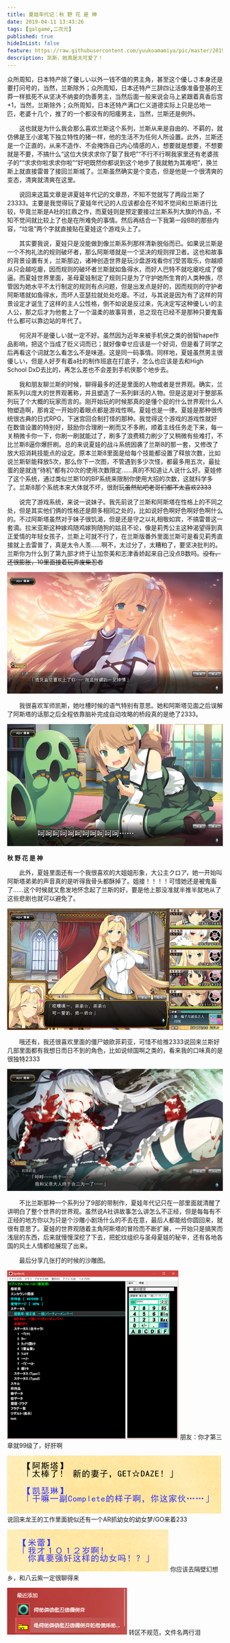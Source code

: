 ```yaml
---
title: 夏娃年代记：秋 野 花 是 神
date: 2019-04-11 13:43:26
tags: [galgame,二次元]
published: true
hideInList: false
feature: https://raw.githubusercontent.com/yuukoamamiya/pic/master/20190508134455.png
description: 凯斯，她真是太可爱了！
---
```


众所周知，日本特产除了優しい以外一钱不值的男主角，甚至这个優しさ本身还是要打问号的，当然，兰斯除外；众所周知，日本还特产三辞四让活像准备登基的王莽一样抵死不从坚决不纳妾的伪善男主，当然后面一般来说会马上紧跟着真香后宫+1，当然，兰斯除外；众所周知，日本还特产满口仁义道德实际上只是怂地一匹，老婆十几个，推了的一个都没有的阳痿男主，当然，兰斯还是例外。

　　这也就是为什么我会那么喜欢兰斯这个系列，兰斯从来是自由的、不羁的，就仿佛是王小波笔下独立特性的猪一样，他的生活不为任何人所设置。此外，兰斯还是一个正直的，从来不造作、不会掩饰自己内心情感的人，想要就是想要，不想要就是不要，不搞什么“这位大侠求求你了娶了我吧”“不行不行啊我家里还有老婆孩子的”“求求你啦求求你啦”“好吧既然你都说到这个地步了我就勉为其难吧”，换兰斯上就直接雷普了接回兰斯城了。兰斯虽然确实是个变态，但是他是一个很清爽的变态，清爽就清爽在这里。

　　说回来这篇文章是讲夏娃年代记的文章昂，不知不觉就写了两段兰斯了23333。主要是我觉得玩了夏娃年代记的人应该都会在不知不觉间和兰斯进行比较，毕竟兰斯是A社的扛鼎之作，而夏娃则是预定要接过兰斯系列大旗的作品，不知不觉间就比较上了也是在所难免的事情。然后再结合一下我第一段BB的那些内容，“垃圾”两个字就直接贴在夏娃这个游戏头上了。

　　其实要我说，夏娃只是没能做到像兰斯系列那样清新脱俗而已。如果说兰斯是一个不拘礼法的规则破坏者，那么阿斯塔就是一个坚决的规则捍卫者。这也和故事的背景设置有关，兰斯那边，诸神创造世界是玩沙盘游戏看你们受苦取乐，你越顺从只会越吃瘪，因而规则的破坏者兰斯就如鱼得水，而好人巴特不就吃瘪吃成了傻逼。而夏娃世界里面，圣母夏娃制定了规则只是为了守护她所生育的人类种族，尽管因为她水平不太行制定的规则有点问题，但是出发点是好的，因而规则的守护者阿斯塔就如鱼得水，而坏人亚瑟拉就处处吃瘪。不过，与其说是因为有了这样的背景设定才诞生了这样的主人公性格，倒不如说是反过来，先决定写这种優しい的主人公，那之后才为他套上了一个温柔的故事背景，总之现在已经不是那种只要鬼畜什么都可以靠边站的年代了。

　　何况并不是優しい就一定不好。虽然因为近年来被手机侠之类的弱智hape作品影响，把这个当成了贬义词而已；就好像幸せ应该是一个好词，但是看了珂学之后再看这个词就怎么看怎么不是味道。这是同一码事情。同样地，夏娃虽然男主很優しい，但是人好歹有着a社的制作班底在打底子，怎么也应该是去和High School DxD去比的，再怎么差也不会差到手机侠那个地步去。

　　我和朋友聊兰斯的时候，聊得最多的还是里面的人物或者是世界观。确实，兰斯系列以庞大的世界观著称，并且塑造了一系列鲜活的人物。但是这是对于整部系列玩了个大概的玩家而言的。刚开始玩的时候那真的是懂个屁的什么世界观什么人物塑造啊，那肯定一开始的着眼点都是游戏性啊。夏娃也是一律。夏娃是那种很传统很古典的日式RPG，下迷宫回合制打怪的那种。我觉得这个游戏的游戏性就好在数值设置的特别好，鼓励你合理刷一刷而又不多刷，顺着主线任务走下来，每一关稍微卡你一下，你刷一刷就能过了，刷多了浪费精力刷少了又稍微有些难打，不比兰斯8逼你爆肝刷。总的来说夏娃的战斗系统因袭了兰斯8的那一套，又修改了放大招消耗技能点的设定。原本兰斯8里面是给每个技能都设置了释放次数，比如说兰斯斩能释放5次，那么你下一次图，不管遇到多少次怪，都最多用五次，最扯蛋的是就连“待机”都有20次的使用次数限定……真的不知道让人说什么好。夏娃修了这个系统，通过类似兰斯10的BP系统来限制你使用大招的次数，这就科学多了。兰斯8那个系统本来大体就不坏，很耐玩~~虽然贴吧老哥们都不太喜欢2333~~

　　说完了游戏系统，来说一说妹子。我先前说了兰斯和阿斯塔在性格上的不同之处，但是其实他们俩的性格还是颇多相同之处的，比如说好色啊好色啊好色啊什么的。不过阿斯塔虽然对于妹子很饥渴，但是还是守之以礼相敬如宾，不搞雷普这一套滴。拉米亚斯这种嫁鸡随鸡嫁狗随狗的姑且不论，像是莉秀公主这种渴望得到真正爱情的年轻女孩子，兰斯上可就不行了，在兰斯版番外里面兰斯可是看见莉秀直接就上去雷普了，真是太令人羡……啊不，太过分了，太糟粕了，要坚决批判的。兰斯你为什么到了第九部才终于让加奈美和志津香娇起来自己没点B数吗。~~没有，还很膨胀，10里面接着玩弄废柴忍者~~
	
![](https://raw.githubusercontent.com/yuukoamamiya/pic/master/20190508134417.png)

　　我很喜欢军师凯斯，她吐槽时候的语气特别有意思。她和阿斯塔见面之后误解了阿斯塔的话那之后全程依靠脑补完成自动攻略的桥段真的是绝了2333。
	
![](https://raw.githubusercontent.com/yuukoamamiya/pic/master/20190508134455.png)

**秋 野 花 是 神**

　　此外，夏娃里面还有一个我很喜欢的大姐姐形象，大公主クロア，她一开始叫阿斯塔弟弟的声音真的是听得我骨头都酥掉了。姐接！！！！可惜她还是被鬼畜了……这个时候就又愈发地怀念起了兰斯的好，要是他上那没准就半推半就地从了这些悲剧也就可以避免了。

![](https://raw.githubusercontent.com/yuukoamamiya/pic/master/20190508181139.png)

　　哦还有，我还很喜欢里面的僵尸娘欧菲莉亚，可惜不给推2333说回来兰斯好几部里面都有我想日而日不到的角色，比如说倾国啊之类的，看来我的口味真的是很独特2333
	
![](https://raw.githubusercontent.com/yuukoamamiya/pic/master/20190508134605.png)

　　不比兰斯那种一个系列分了9部的带制作，夏娃年代记只在一部里面就清醒了讲明白了整个世界的世界观。虽然说A社讲故事怎么讲怎么不正经，但是每每有不正经的地方你以为只是个沙雕小剧场什么的不去在意，最后人都能给你圆回来，就很有意思了。夏娃的世界观随着主角阿斯塔的冒险而不断扩展，一开始只是搞笑而浅层的东西，后来就慢慢深挖了下去，把蛇纹组织与圣母夏娃的秘辛，还有各地各国的风土人情都给展现了出来。

　　最后分享几张打的时候的沙雕图。
	
![](https://raw.githubusercontent.com/yuukoamamiya/pic/master/20190508181223.png)
朋友：你才第三章就99级了，好肝啊

![](https://raw.githubusercontent.com/yuukoamamiya/pic/master/20190508181359.png)
说回来龙王的工作里面貌似还有一个AR抓幼女的幼女梦/GO来着233

![](https://raw.githubusercontent.com/yuukoamamiya/pic/master/20190508181444.png)
你应该去隔壁幻想乡，和八云紫一定很聊得来

![](https://raw.githubusercontent.com/yuukoamamiya/pic/master/20190508181512.png)
转区不规范，文件名两行泪
